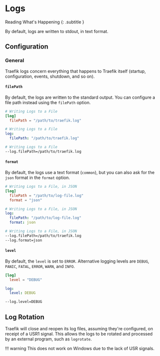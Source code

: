 # Logs

Reading What's Happening
{: .subtitle }

By default, logs are written to stdout, in text format.

## Configuration

### General

Traefik logs concern everything that happens to Traefik itself (startup, configuration, events, shutdown, and so on).

#### `filePath`

By default, the logs are written to the standard output.
You can configure a file path instead using the `filePath` option.

```toml tab="文件 (TOML)"
# Writing Logs to a File
[log]
  filePath = "/path/to/traefik.log"
```

```yaml tab="文件 (YAML)"
# Writing Logs to a File
log:
  filePath: "/path/to/traefik.log"
```

```bash tab="CLI"
# Writing Logs to a File
--log.filePath=/path/to/traefik.log
```

#### `format`

By default, the logs use a text format (`common`), but you can also ask for the `json` format in the `format` option.   

```toml tab="文件 (TOML)"
# Writing Logs to a File, in JSON
[log]
  filePath = "/path/to/log-file.log"
  format = "json"
```

```yaml tab="文件 (YAML)"
# Writing Logs to a File, in JSON
log:
  filePath: "/path/to/log-file.log"
  format: json
```

```bash tab="CLI"
# Writing Logs to a File, in JSON
--log.filePath=/path/to/traefik.log
--log.format=json
```

#### `level`

By default, the `level` is set to `ERROR`. Alternative logging levels are `DEBUG`, `PANIC`, `FATAL`, `ERROR`, `WARN`, and `INFO`. 

```toml tab="文件 (TOML)"
[log]
  level = "DEBUG"
```

```yaml tab="文件 (YAML)"
log:
  level: DEBUG
```

```bash tab="CLI"
--log.level=DEBUG
```

## Log Rotation

Traefik will close and reopen its log files, assuming they're configured, on receipt of a USR1 signal.
This allows the logs to be rotated and processed by an external program, such as `logrotate`.

!!! warning
    This does not work on Windows due to the lack of USR signals.
